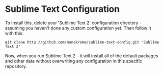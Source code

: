 Sublime Text Configuration
=================

To install this, delete your 'Sublime Text 2' configuration directory - assuming you haven't done any
custom configuration yet. Then follow it with this:

    git clone http://github.com/monokrome/sublime-text-config.git 'Sublime Text 2'

Now, when you run Sublime Text 2 - it will install all of the default packages and other data without
overwriting any configuration in this specific repository.
